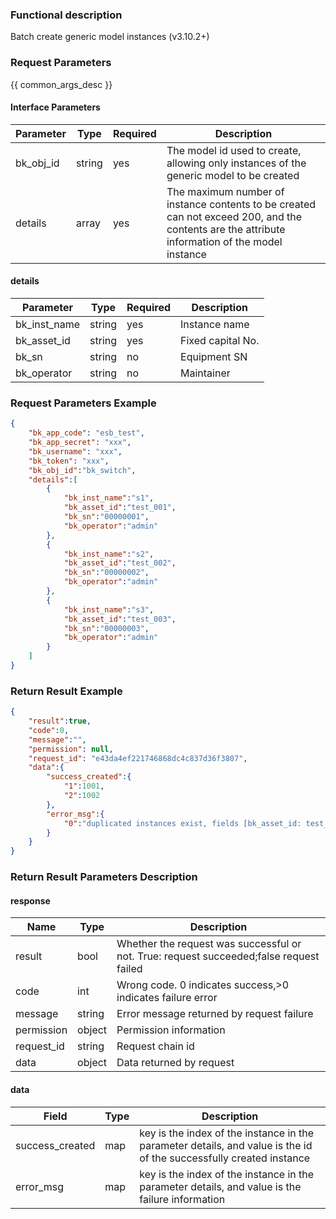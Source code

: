 ### Functional description

 Batch create generic model instances (v3.10.2+)

### Request Parameters

{{ common_args_desc }}

#### Interface Parameters

| Parameter      | Type   | Required| Description               |
| -------- | ------ | ---- | ------------------ |
| bk_obj_id | string |yes   | The model id used to create, allowing only instances of the generic model to be created   |
| details   |  array |yes   | The maximum number of instance contents to be created can not exceed 200, and the contents are the attribute information of the model instance|

#### details

| Parameter            | Type   | Required| Description           |
| --------------- | ------ | ---- | -------------- |
| bk_inst_name      |  string |yes   | Instance name   |
| bk_asset_id      |  string |yes| Fixed capital No.      |
| bk_sn | string |no| Equipment SN|
| bk_operator | string |no| Maintainer|

### Request Parameters Example

```json
{
    "bk_app_code": "esb_test",
    "bk_app_secret": "xxx",
    "bk_username": "xxx",
    "bk_token": "xxx",
    "bk_obj_id":"bk_switch",
    "details":[
        {
            "bk_inst_name":"s1",
            "bk_asset_id":"test_001",
            "bk_sn":"00000001",
            "bk_operator":"admin"
        },
        {
            "bk_inst_name":"s2",
            "bk_asset_id":"test_002",
            "bk_sn":"00000002",
            "bk_operator":"admin"
        },
        {
            "bk_inst_name":"s3",
            "bk_asset_id":"test_003",
            "bk_sn":"00000003",
            "bk_operator":"admin"
        }
    ]
}
```

### Return Result Example

```json
{
    "result":true,
    "code":0,
    "message":"",
    "permission": null,
    "request_id": "e43da4ef221746868dc4c837d36f3807",
    "data":{
        "success_created":{
            "1":1001,
            "2":1002
        },
        "error_msg":{
            "0":"duplicated instances exist, fields [bk_asset_id: test_001] duplicated"
        }
    }
}
```

### Return Result Parameters Description

#### response

| Name    | Type   | Description                                    |
| ------- | ------ | ------------------------------------- |
| result  | bool   | Whether the request was successful or not. True: request succeeded;false request failed|
| code    |  int    | Wrong code. 0 indicates success,>0 indicates failure error    |
| message | string |Error message returned by request failure                    |
| permission    |  object |Permission information    |
| request_id    |  string |Request chain id    |
| data    |  object |Data returned by request                           |

#### data

| Field            | Type| Description                                                     |
| -------------- | ---- | -------------------------------------------------------- |
| success_created | map |key is the index of the instance in the parameter details, and value is the id of the successfully created instance|
| error_msg       |  map |key is the index of the instance in the parameter details, and value is the failure information          |